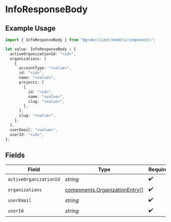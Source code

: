 # InfoResponseBody

## Example Usage

```typescript
import { InfoResponseBody } from "@gram/client/models/components";

let value: InfoResponseBody = {
  activeOrganizationId: "<id>",
  organizations: [
    {
      accountType: "<value>",
      id: "<id>",
      name: "<value>",
      projects: [
        {
          id: "<id>",
          name: "<value>",
          slug: "<value>",
        },
      ],
      slug: "<value>",
    },
  ],
  userEmail: "<value>",
  userId: "<id>",
};
```

## Fields

| Field                                                                          | Type                                                                           | Required                                                                       | Description                                                                    |
| ------------------------------------------------------------------------------ | ------------------------------------------------------------------------------ | ------------------------------------------------------------------------------ | ------------------------------------------------------------------------------ |
| `activeOrganizationId`                                                         | *string*                                                                       | :heavy_check_mark:                                                             | N/A                                                                            |
| `organizations`                                                                | [components.OrganizationEntry](../../models/components/organizationentry.md)[] | :heavy_check_mark:                                                             | N/A                                                                            |
| `userEmail`                                                                    | *string*                                                                       | :heavy_check_mark:                                                             | N/A                                                                            |
| `userId`                                                                       | *string*                                                                       | :heavy_check_mark:                                                             | N/A                                                                            |